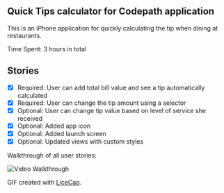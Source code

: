 ## Quick Tips calculator for Codepath application

This is an iPhone application for quickly calculating the tip when dining at restaurants. 

Time Spent: 3 hours in total

## Stories
 * [x] Required: User can add total bill value and see a tip automatically calculated
 * [x] Required: User can change the tip amount using a selector
 * [x] Optional: User can change tip value based on level of service she received
 * [x] Optional: Added app icon
 * [x] Optional: Added launch screen
 * [x] Optional: Updated views with custom styles
 
Walkthrough of all user stories:

![Video Walkthrough](https://cloud.githubusercontent.com/assets/6727159/9376510/e4037ca6-46c2-11e5-9fe7-ed8e24bb7beb.gif)
 

GIF created with [LiceCap](http://www.cockos.com/licecap/).
